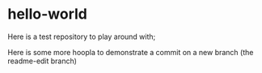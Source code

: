 # hello-world
Here is a test repository to play around with;

Here is some more hoopla to demonstrate a commit on a new branch (the readme-edit branch)
